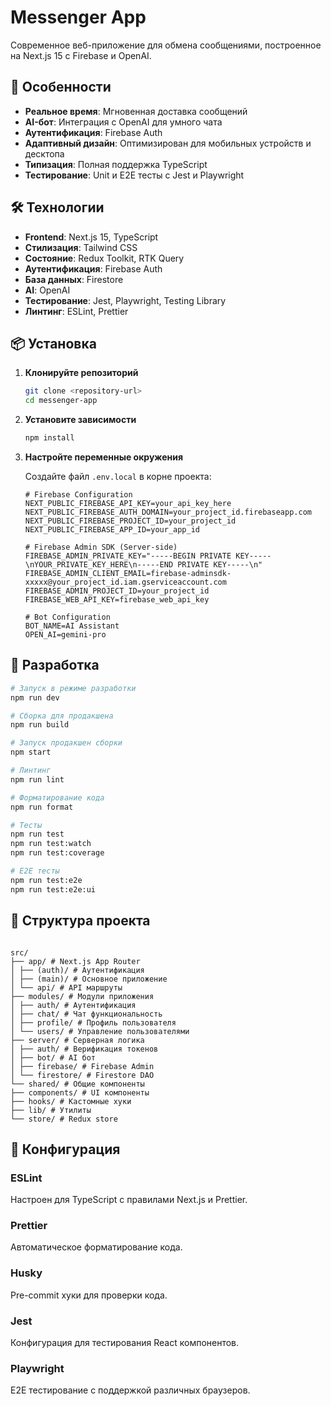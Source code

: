 # Messenger App

Современное веб-приложение для обмена сообщениями, построенное на Next.js 15 с Firebase и OpenAI.

## 🚀 Особенности

- **Реальное время**: Мгновенная доставка сообщений
- **AI-бот**: Интеграция с OpenAI для умного чата
- **Аутентификация**: Firebase Auth
- **Адаптивный дизайн**: Оптимизирован для мобильных устройств и десктопа
- **Типизация**: Полная поддержка TypeScript
- **Тестирование**: Unit и E2E тесты с Jest и Playwright

## 🛠 Технологии

- **Frontend**: Next.js 15, TypeScript
- **Стилизация**: Tailwind CSS
- **Состояние**: Redux Toolkit, RTK Query
- **Аутентификация**: Firebase Auth
- **База данных**: Firestore
- **AI**: OpenAI
- **Тестирование**: Jest, Playwright, Testing Library
- **Линтинг**: ESLint, Prettier

## 📦 Установка

1. **Клонируйте репозиторий**

   ```bash
   git clone <repository-url>
   cd messenger-app
   ```

2. **Установите зависимости**

   ```bash
   npm install
   ```

3. **Настройте переменные окружения**

   Создайте файл `.env.local` в корне проекта:

   ```env
   # Firebase Configuration
   NEXT_PUBLIC_FIREBASE_API_KEY=your_api_key_here
   NEXT_PUBLIC_FIREBASE_AUTH_DOMAIN=your_project_id.firebaseapp.com
   NEXT_PUBLIC_FIREBASE_PROJECT_ID=your_project_id
   NEXT_PUBLIC_FIREBASE_APP_ID=your_app_id

   # Firebase Admin SDK (Server-side)
   FIREBASE_ADMIN_PRIVATE_KEY="-----BEGIN PRIVATE KEY-----\nYOUR_PRIVATE_KEY_HERE\n-----END PRIVATE KEY-----\n"
   FIREBASE_ADMIN_CLIENT_EMAIL=firebase-adminsdk-xxxxx@your_project_id.iam.gserviceaccount.com
   FIREBASE_ADMIN_PROJECT_ID=your_project_id
   FIREBASE_WEB_API_KEY=firebase_web_api_key

   # Bot Configuration
   BOT_NAME=AI Assistant
   OPEN_AI=gemini-pro
   ```

## 🚀 Разработка

```bash
# Запуск в режиме разработки
npm run dev

# Сборка для продакшена
npm run build

# Запуск продакшен сборки
npm start

# Линтинг
npm run lint

# Форматирование кода
npm run format

# Тесты
npm run test
npm run test:watch
npm run test:coverage

# E2E тесты
npm run test:e2e
npm run test:e2e:ui
```


## 📁 Структура проекта

```

src/
├── app/ # Next.js App Router
│ ├── (auth)/ # Аутентификация
│ ├── (main)/ # Основное приложение
│ └── api/ # API маршруты
├── modules/ # Модули приложения
│ ├── auth/ # Аутентификация
│ ├── chat/ # Чат функциональность
│ ├── profile/ # Профиль пользователя
│ └── users/ # Управление пользователями
├── server/ # Серверная логика
│ ├── auth/ # Верификация токенов
│ ├── bot/ # AI бот
│ ├── firebase/ # Firebase Admin
│ └── firestore/ # Firestore DAO
└── shared/ # Общие компоненты
├── components/ # UI компоненты
├── hooks/ # Кастомные хуки
├── lib/ # Утилиты
└── store/ # Redux store

```

## 🔧 Конфигурация

### ESLint
Настроен для TypeScript с правилами Next.js и Prettier.

### Prettier
Автоматическое форматирование кода.

### Husky
Pre-commit хуки для проверки кода.

### Jest
Конфигурация для тестирования React компонентов.

### Playwright
E2E тестирование с поддержкой различных браузеров.


